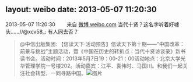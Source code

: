 layout: weibo
date: 2013-05-07 11:20:30
---
2013-05-07 11:20:30  &nbsp;&nbsp;&nbsp;&nbsp;&nbsp;&nbsp; 来自 <a href="http://weibo.com/" rel="nofollow">微博 weibo.com</a>
当代十贤？这名字听着好噱头……//@xcv58_: 有人同去否？
>  @中信出版集团: 【信读天下·活动预告】信读天下第十期——“中国改革：前景与挑战”主题活动，暨《中国在历史的转折点：当代十贤访谈录》新书读书会。活动时间：2013年5月7日19：00-21：00活动地点：北京大学光华管理学院一号楼202。活动嘉宾：江平、袁伟时、马国川。和我们一起关注社会转型，一同寻路中国。 ​​​
>  ![图片](https://ww4.sinaimg.cn/large/621ee4c5jw1e4ei811f35j20fp0m8q73.jpg)

